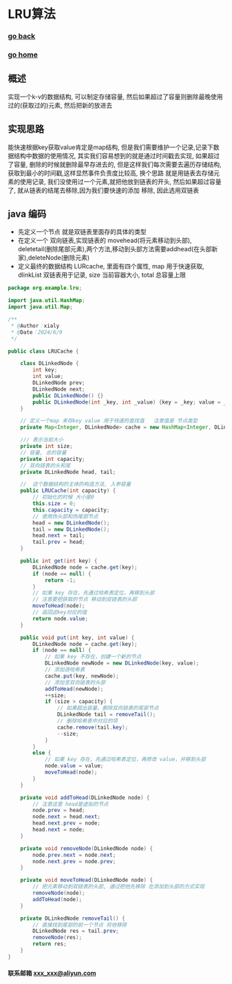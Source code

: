 #  LRU算法
### [go back](/x2q/algorithm/algorithm)      
### [go home](/x2q)   
## 概述
实现一个k-v的数据结构, 可以制定存储容量, 然后如果超过了容量则删除最晚使用过的(获取过的)元素, 然后把新的放进去
## 实现思路
能快速根据key获取value肯定是map结构, 但是我们需要维护一个记录,记录下数据结构中数据的使用情况, 其实我们容易想到的就是通过时间戳去实现, 
如果超过了容量, 删除的时候就删除最早存进去的, 但是这样我们每次需要去遍历存储结构,获取到最小的时间戳,这样显然事件负责度比较高, 换个思路
就是用链表去存储元素的使用记录, 我们没使用过一个元素,就把他放到链表的开头, 然后如果超过容量了, 就从链表的结尾去移除,因为我们要快速的添加
移除, 因此选用双链表
## java 编码
+ 先定义一个节点 就是双链表里面存的具体的类型
+ 在定义一个 双向链表,实现链表的 movehead(将元素移动到头部), deletetail(删除尾部元素),两个方法,移动到头部方法需要addhead(在头部新家),deleteNode(删除元素) 
+ 定义最终的数据结构 LURcache, 里面有四个属性, map 用于快速获取, dlinkList 双链表用于记录, size 当前容器大小, total 总容量上限

```java
package org.example.lru;

import java.util.HashMap;
import java.util.Map;

/**
 * @Author：xialy
 * @Date：2024/6/9
 */

public class LRUCache {

    class DLinkedNode {
        int key;
        int value;
        DLinkedNode prev;
        DLinkedNode next;
        public DLinkedNode() {}
        public DLinkedNode(int _key, int _value) {key = _key; value = _value;}
    }

    // 定义一个map 来存key value 用于快速的查找值   注意值是 节点类型
    private Map<Integer, DLinkedNode> cache = new HashMap<Integer, DLinkedNode>();

    /// 表示当前大小
    private int size;
    // 容量, 总的容量
    private int capacity;
    // 双向链表的头和尾
    private DLinkedNode head, tail;

    //  这个数据结构的主体的构造方法, 入参容量
    public LRUCache(int capacity) {
        // 初始化的时候 大小是0
        this.size = 0;
        this.capacity = capacity;
        // 使用伪头部和伪尾部节点
        head = new DLinkedNode();
        tail = new DLinkedNode();
        head.next = tail;
        tail.prev = head;
    }

    public int get(int key) {
        DLinkedNode node = cache.get(key);
        if (node == null) {
            return -1;
        }
        // 如果 key 存在，先通过哈希表定位，再移到头部
        // 注意要把获取的节点 移动到双链表的头部
        moveToHead(node);
        // 返回这key对应的值
        return node.value;
    }

    public void put(int key, int value) {
        DLinkedNode node = cache.get(key);
        if (node == null) {
            // 如果 key 不存在，创建一个新的节点
            DLinkedNode newNode = new DLinkedNode(key, value);
            // 添加进哈希表
            cache.put(key, newNode);
            // 添加至双向链表的头部
            addToHead(newNode);
            ++size;
            if (size > capacity) {
                // 如果超出容量，删除双向链表的尾部节点
                DLinkedNode tail = removeTail();
                // 删除哈希表中对应的项
                cache.remove(tail.key);
                --size;
            }
        }
        else {
            // 如果 key 存在，先通过哈希表定位，再修改 value，并移到头部
            node.value = value;
            moveToHead(node);
        }
    }

    private void addToHead(DLinkedNode node) {
        // 注意这里 head是虚拟的节点
        node.prev = head;
        node.next = head.next;
        head.next.prev = node;
        head.next = node;
    }

    private void removeNode(DLinkedNode node) {
        node.prev.next = node.next;
        node.next.prev = node.prev;
    }

    private void moveToHead(DLinkedNode node) {
        // 把元素移动到双链表的头部, 通过把他先移除 在添加到头部的方式实现
        removeNode(node);
        addToHead(node);
    }

    private DLinkedNode removeTail() {
        // 直接找到尾部的前一个节点 将他移除
        DLinkedNode res = tail.prev;
        removeNode(res);
        return res;
    }
}


```




#### 联系邮箱 xxx_xxx@aliyun.com